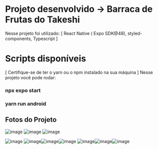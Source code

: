 # Projeto desenvolvido -> Barraca de Frutas do Takeshi

Nesse projeto foi utilizado:
[ React Native ( Expo SDK@48),  styled-components, Typescript ]

# Scripts disponíveis
[ Certifique-se de ter o yarn ou o npm instalado na sua máquina ] 
Nesse projeto você pode rodar:

### npx expo start
### yarn run android

## Fotos do Projeto
![image](https://github.com/marcelosoa/barraca_frutas/assets/51215549/7ae760fd-9166-4e6a-8783-3043ab0d93b4)
![image](https://github.com/marcelosoa/barraca_frutas/assets/51215549/75e47c77-cff2-42e6-82e2-f5a2e3bc0a4c)
![image](https://github.com/marcelosoa/barraca_frutas/assets/51215549/93c931c6-a16c-421d-932d-f5491d8da52d)


![image](https://github.com/marcelosoa/barraca_frutas/assets/51215549/7377400e-4b30-4b52-a025-dc25de53fcae)
![image](https://github.com/marcelosoa/barraca_frutas/assets/51215549/bfe4ac60-f7a4-4ebf-ae39-b5c8fba63655)![image](https://github.com/marcelosoa/barraca_frutas/assets/51215549/072e3bf9-e218-4f68-8f35-f1b3df21a9ea)![image](https://github.com/marcelosoa/barraca_frutas/assets/51215549/2599dca7-2e50-47df-8bea-7e374465d522)
![image](https://github.com/marcelosoa/barraca_frutas/assets/51215549/28728ff1-b0d4-4c97-8882-35b528801834)![image](https://github.com/marcelosoa/barraca_frutas/assets/51215549/42747504-8eab-4efa-a8ae-67a0e487080c)![image](https://github.com/marcelosoa/barraca_frutas/assets/51215549/b9f44a66-e066-4343-86b2-3caa7521badd)








  
